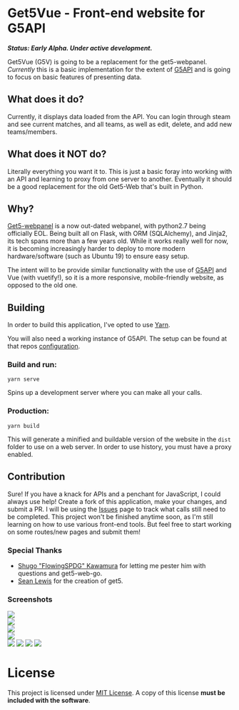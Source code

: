 # Get5Vue - Front-end website for G5API
_**Status: Early Alpha. Under active development.**_

Get5Vue (G5V) is going to be a replacement for the get5-webpanel. _Currently_ this is a basic implementation for the extent of [G5API](https://github.com/phlexplexico/G5API) and is going to focus on basic features of presenting data.


## What does it do?
Currently, it displays data loaded from the API. You can login through steam and see current matches, and all teams, as well as edit, delete, and add new teams/members.


## What does it NOT do?
Literally everything you want it to. This is just a basic foray into working with an API and learning to proxy from one server to another. Eventually it should be a good replacement for the old Get5-Web that's built in Python.

## Why?
[Get5-webpanel](https://github.com/phlexplexico/get5-webpanel) is a now out-dated webpanel, with python2.7 being officially EOL. Being built all on Flask, with ORM (SQLAlchemy), and Jinja2, its tech spans more than a few years old. While it works really well for now, it is becoming increasingly harder to deploy to more modern hardware/software (such as Ubuntu 19) to ensure easy setup.

The intent will to be provide similar functionality with the use of [G5API](https://github.com/phlexplexico/G5API) and Vue (with vuetify!), so it is a more responsive, mobile-friendly website, as opposed to the old one. 

## Building
In order to build this application, I've opted to use [Yarn](https://yarnpkg.com/lang/en/).

You will also need a working instance of G5API. The setup can be found at that repos [configuration](https://github.com/PhlexPlexico/G5API/wiki/Configuration).

### Build and run: 
```yarn serve``` 

Spins up a development server where you can make all your calls. 

### Production: 
```yarn build```

This will generate a minified and buildable version of the website in the `dist` folder to use on a web server. In order to use history, you must have a proxy enabled.

## Contribution
Sure! If you have a knack for APIs and a penchant for JavaScript, I could always use help! Create a fork of this application, make your changes, and submit a PR. I will be using the [Issues](https://github.com/G5V/issues) page to track what calls still need to be completed. This project won't be finished anytime soon, as I'm still learning on how to use various front-end tools. But feel free to start working on some routes/new pages and submit them!

### Special Thanks
- [Shugo "FlowingSPDG" Kawamura](https://github.com/FlowingSPDG) for letting me pester him with questions and get5-web-go.
- [Sean Lewis](https://github.com/splewis) for the creation of get5.

### Screenshots  
![](./screenshots/MainPage.png)  
![](./screenshots/MainPageLoggedIn.png)  
![](./screenshots/SideMenuLoggedOut.png)  
![](./screenshots/SideMenuLoggedIn.png)  
![](./screenshots/TeamPage.png)
![](./screenshots/TeamSpecificPage.png)
![](./screenshots/MatchInfo.png)
![](./screenshots/ProfilePage.png)

# License
This project is licensed under [MIT License](http://opensource.org/licenses/MIT). A copy of this license **must be included with the software**.
